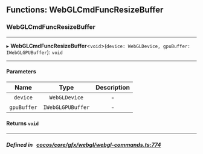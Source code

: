 ## Functions: WebGLCmdFuncResizeBuffer

### WebGLCmdFuncResizeBuffer


___
▸ **WebGLCmdFuncResizeBuffer**<`void`\>(`device: WebGLDevice, gpuBuffer: IWebGLGPUBuffer`): `void`
___


#### Parameters

| Name | Type | Description |
| :------: | :------: | :------: |
| `device` | `WebGLDevice` | - |
| `gpuBuffer` | `IWebGLGPUBuffer` | - |

#### Returns `void` 
___


##### Defined in &nbsp;   [cocos/core/gfx/webgl/webgl-commands.ts:774](https://github.com/cocos-creator/engine/blob/c7bf6b8a9/cocos/core/gfx/webgl/webgl-commands.ts#L774)&nbsp;
